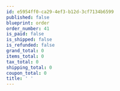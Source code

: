 ```yaml
---
id: e5954ff0-ca29-4ef3-b12d-3cf7134b6599
published: false
blueprint: order
order_number: 41
is_paid: false
is_shipped: false
is_refunded: false
grand_total: 0
items_total: 0
tax_total: 0
shipping_total: 0
coupon_total: 0
title: ' '
---
```

